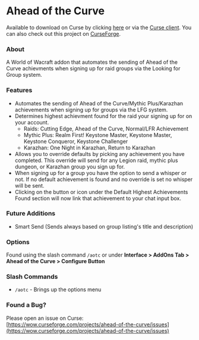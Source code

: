 # Ahead of the Curve

Available to download on Curse by clicking [here](https://mods.curse.com/addons/wow/258441-ahead-of-the-curve) or via the [Curse client](https://www.curse.com/). You can also check out this project on [CurseForge](https://wow.curseforge.com/projects/ahead-of-the-curve).

### About

A World of Wacraft addon that automates the sending of Ahead of the Curve achievments when signing up for raid groups via the Looking for Group system.

### Features

- Automates the sending of Ahead of the Curve/Mythic Plus/Karazhan achievements when signing up for groups via the LFG system.
- Determines highest achievment found for the raid your signing up for on your account.
    - Raids: Cutting Edge, Ahead of the Curve, Normal/LFR Achievement
    - Mythic Plus: Realm First! Keystone Master, Keystone Master, Keystone Conqueror, Keystone Challenger
    - Karazhan: One Night in Karazhan, Return to Karazhan
- Allows you to override defaults by picking any achievement you have completed. This override will send for any Legion raid, mythic plus dungeon, or Karazhan group you sign up for.
- When signing up for a group you have the option to send a whisper or not. If no default achievement is found and no override is set no whisper will be sent.
- Clicking on the button or icon under the Default Highest Achievements Found section will now link that achievement to your chat input box.

### Future Additions

- Smart Send (Sends always based on group listing's title and description)

### Options

Found using the slash command `/aotc` or under **Interface > AddOns Tab > Ahead of the Curve > Configure Button**

### Slash Commands

- `/aotc` - Brings up the options menu

### Found a Bug?

Please open an issue on Curse: [https://wow.curseforge.com/projects/ahead-of-the-curve/issues](https://wow.curseforge.com/projects/ahead-of-the-curve/issues)
